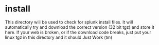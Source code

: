 install
=======
This directory will be used to check for splunk install files.
It will automatically try and download the correct version (32 bit tgz) and store it here.
If your web is broken, or if the download code breaks, just put your linux tgz in this directory and it should Just Work (tm)

